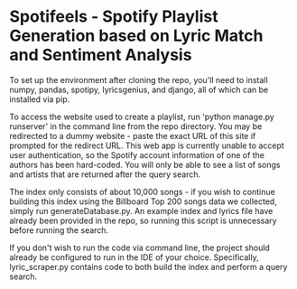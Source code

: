 # Spotifeels - Spotify Playlist Generation based on Lyric Match and Sentiment Analysis

To set up the environment after cloning the repo, you'll need to install numpy, pandas, spotipy, lyricsgenius, and django, all of which can be installed via pip. 

To access the website used to create a playlist, run 'python manage.py runserver' in the command line from the repo directory. You may be redirected to a dummy website - paste the exact URL of this site if prompted for the redirect URL. This web app is currently unable to accept user authentication, so the Spotify account information of one of the authors has been hard-coded. You will only be able to see a list of songs and artists that are returned after the query search.

The index only consists of about 10,000 songs - if you wish to continue building this index using the Billboard Top 200 songs data we collected, simply run generateDatabase.py. An example index and lyrics file have already been provided in the repo, so running this script is unnecessary before running the search.

If you don't wish to run the code via command line, the project should already be configured to run in the IDE of your choice. Specifically, lyric_scraper.py contains code to both build the index and perform a query search.
